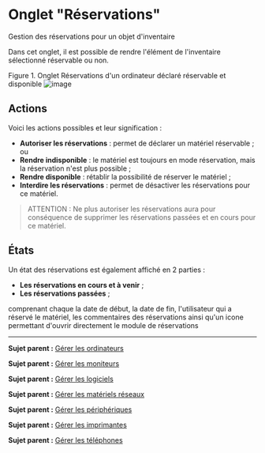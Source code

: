 Onglet "Réservations"
=====================

Gestion des réservations pour un objet d'inventaire

Dans cet onglet, il est possible de rendre l'élément de l'inventaire sélectionné réservable ou non.

Figure 1. Onglet Réservations d'un ordinateur déclaré réservable et disponible
![image](docs/image/item_reservations.png)

Actions
-------

Voici les actions possibles et leur signification :

-   **Autoriser les réservations** : permet de déclarer un matériel réservable ;
ou
-   **Rendre indisponible** : le matériel est toujours en mode réservation, mais la réservation n'est plus possible ;
-   **Rendre disponible** : rétablir la possibilité de réserver le matériel ;
-   **Interdire les réservations** : permet de désactiver les réservations pour ce matériel.

> ATTENTION :
> Ne plus autoriser les réservations aura pour conséquence de supprimer les réservations passées et en cours pour ce matériel.

États
-----

Un état des réservations est également affiché en 2 parties :

-   **Les réservations en cours et à venir** ;
-   **Les réservations passées** ;

comprenant chaque la date de début, la date de fin, l'utilisateur qui a réservé le matériel, les commentaires des réservations ainsi qu'un icone permettant d'ouvrir directement le module de réservations  


------
**Sujet parent :** [Gérer les ordinateurs](index.php?fr/03_Module_Parc/04_Gérer_les_ordinateurs/01_Gérer_les_ordinateurs.md "Les ordinateurs se gèrent depuis le menu Parc > Ordinateurs")

**Sujet parent :** [Gérer les moniteurs](index.php?fr/03_Module_Parc/05_Gérer_les_moniteurs.md "Les moniteurs se gèrent depuis le menu Parc > Moniteurs")

**Sujet parent :** [Gérer les logiciels](index.php?fr/03_Module_Parc/06_Gérer_les_logiciels.md "Les logiciels se gèrent depuis le menu Parc > Logiciel")

**Sujet parent :** [Gérer les matériels réseaux](index.php?fr/03_Module_Parc/07_Gérer_les_matériels_réseaux.md "Les matériels réseaux se gèrent depuis le menu Parc > Réseaux")

**Sujet parent :** [Gérer les
périphériques](../glpi/inventory_peripheral.html "Les périphériques se gèrent depuis le menu Parc > Périphériques")

**Sujet parent :** [Gérer les
imprimantes](../glpi/inventory_printer.html "Les imprimantes se gèrent depuis le menu Parc > Imprimantes")

**Sujet parent :** [Gérer les
téléphones](../glpi/inventory_phone.html "Les téléphones se gèrent depuis le menu Parc > Téléphones ;")
